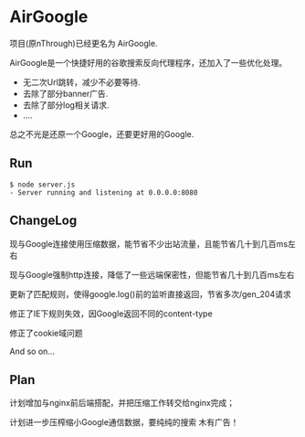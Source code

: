 # AirGoogle

项目(原nThrough)已经更名为 AirGoogle.

AirGoogle是一个快捷好用的谷歌搜索反向代理程序，还加入了一些优化处理。

- 无二次Url跳转，减少不必要等待.
- 去除了部分banner广告.
- 去除了部分log相关请求.
- ....

总之不光是还原一个Google，还要更好用的Google.

## Run

    $ node server.js
    - Server running and listening at 0.0.0.0:8080
    
## ChangeLog

现与Google连接使用压缩数据，能节省不少出站流量，且能节省几十到几百ms左右

现与Google强制http连接，降低了一些远端保密性，但能节省几十到几百ms左右

更新了匹配规则，使得google.log()前的监听直接返回，节省多次/gen_204请求

修正了IE下规则失效，因Google返回不同的content-type

修正了cookie域问题

And so on...

## Plan

计划增加与nginx前后端搭配，并把压缩工作转交给nginx完成；

计划进一步压榨缩小Google通信数据，要纯纯的搜索 木有广告！
